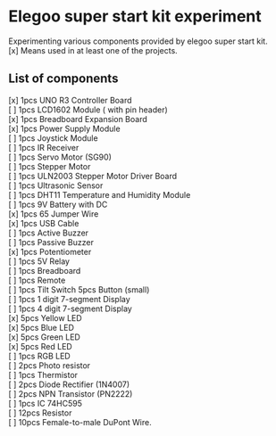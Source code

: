 # Elegoo super start kit experiment

Experimenting various components provided by elegoo super start kit.   
[x] Means used in at least one of the projects.

## List of components 

[x] 1pcs UNO R3 Controller Board   
[ ] 1pcs LCD1602 Module ( with pin header)  
[x] 1pcs Breadboard Expansion Board   
[x] 1pcs Power Supply Module     
[ ] 1pcs Joystick Module    
[ ] 1pcs IR Receiver    
[ ] 1pcs Servo Motor (SG90)   
[ ] 1pcs Stepper Motor    
[ ] 1pcs ULN2003 Stepper Motor Driver Board    
[ ] 1pcs Ultrasonic Sensor    
[ ] 1pcs DHT11 Temperature and Humidity Module   
[ ] 1pcs 9V Battery with DC    
[x] 1pcs 65 Jumper Wire   
[x] 1pcs USB Cable   
[ ] 1pcs Active Buzzer   
[ ] 1pcs Passive Buzzer    
[x] 1pcs Potentiometer    
[ ] 1pcs 5V Relay   
[ ] 1pcs Breadboard   
[ ] 1pcs Remote   
[ ] 1pcs Tilt Switch 5pcs Button (small)   
[ ] 1pcs 1 digit 7-segment Display   
[ ] 1pcs 4 digit 7-segment Display   
[x] 5pcs Yellow LED   
[x] 5pcs Blue LED   
[x] 5pcs Green LED   
[x] 5pcs Red LED   
[ ] 1pcs RGB LED   
[ ] 2pcs Photo resistor   
[ ] 1pcs Thermistor   
[ ] 2pcs Diode Rectifier (1N4007)   
[ ] 2pcs NPN Transistor (PN2222)   
[ ] 1pcs IC 74HC595   
[ ] 12pcs Resistor   
[ ] 10pcs Female-to-male DuPont Wire.   
